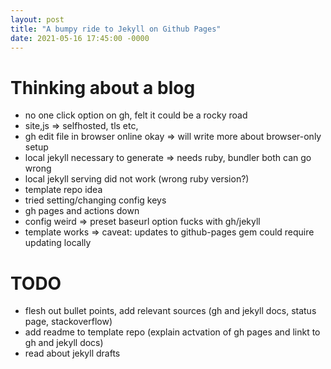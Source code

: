 ```yaml
---
layout: post
title: "A bumpy ride to Jekyll on Github Pages"
date: 2021-05-16 17:45:00 -0000
---
```


# Thinking about a blog

- no one click option on gh, felt it could be a rocky road
- site,js => selfhosted, tls etc,
- gh edit file in browser online okay => will write more about browser-only setup
- local jekyll necessary to generate => needs ruby, bundler both can go wrong
- local jekyll serving did not work (wrong ruby version?)
- template repo idea
- tried setting/changing config keys
- gh pages and actions down
- config weird => preset baseurl option fucks with gh/jekyll
- template works => caveat: updates to github-pages gem could require updating locally

# TODO
- flesh out bullet points, add relevant sources (gh and jekyll docs, status page, stackoverflow)
- add readme to template repo (explain actvation of gh pages and linkt to gh and jekyll docs)
- read about jekyll drafts
